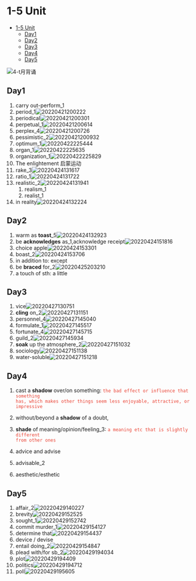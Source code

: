 # 1-5 Unit

- [1-5 Unit](#1-5-unit)
  - [Day1](#day1)
  - [Day2](#day2)
  - [Day3](#day3)
  - [Day4](#day4)
  - [Day5](#day5)

![4-t月背诵](https://raw.githubusercontent.com/Logible/Image/main/note_image/4-t月背诵.png)

## Day1

1. carry out-perform_1
2. period_1![20220421200222](https://raw.githubusercontent.com/Logible/Image/main/note_image/20220421200222.png)
3. periodical![20220421200301](https://raw.githubusercontent.com/Logible/Image/main/note_image/20220421200301.png)
4. perpetual_1![20220421200614](https://raw.githubusercontent.com/Logible/Image/main/note_image/20220421200614.png)
5. perplex_4![20220421200726](https://raw.githubusercontent.com/Logible/Image/main/note_image/20220421200726.png)
6. pessimistic_2![20220421200932](https://raw.githubusercontent.com/Logible/Image/main/note_image/20220421200932.png)
7. optimum_1![20220422225444](https://raw.githubusercontent.com/Logible/Image/main/note_image/20220422225444.png)
8. organ_1![20220422225635](https://raw.githubusercontent.com/Logible/Image/main/note_image/20220422225635.png)
9. organization_1![20220422225829](https://raw.githubusercontent.com/Logible/Image/main/note_image/20220422225829.png)
10. The enlightement 启蒙运动
11. rake_3![20220424131617](https://raw.githubusercontent.com/Logible/Image/main/note_image/20220424131617.png)
12. ratio_1![20220424131722](https://raw.githubusercontent.com/Logible/Image/main/note_image/20220424131722.png)
13. realistic_2![20220424131941](https://raw.githubusercontent.com/Logible/Image/main/note_image/20220424131941.png)
    1. realism_1
    2. realist_1
14. in reality![20220424132224](https://raw.githubusercontent.com/Logible/Image/main/note_image/20220424132224.png)

## Day2

1. warm as **toast**_5![20220424132923](https://raw.githubusercontent.com/Logible/Image/main/note_image/20220424132923.png)
2. be **acknowledges** as_1,acknowledge receipt![20220424151816](https://raw.githubusercontent.com/Logible/Image/main/note_image/20220424151816.png)
3. choice apple![20220424153301](https://raw.githubusercontent.com/Logible/Image/main/note_image/20220424153301.png)
4. boast_2![20220424153706](https://raw.githubusercontent.com/Logible/Image/main/note_image/20220424153706.png)
5. in addition to: except
6. be **braced** for_2![20220425203210](https://raw.githubusercontent.com/Logible/Image/main/note_image/20220425203210.png)
7. a touch of sth: a little

## Day3

1. vice![20220427130751](https://raw.githubusercontent.com/Logible/Image/main/note_image/20220427130751.png)
2. **cling** on_2![20220427131151](https://raw.githubusercontent.com/Logible/Image/main/note_image/20220427131151.png)
3. personnel_4![20220427145040](https://raw.githubusercontent.com/Logible/Image/main/note_image/20220427145040.png)
4. formulate_1![20220427145517](https://raw.githubusercontent.com/Logible/Image/main/note_image/20220427145517.png)
5. fortunate_4![20220427145715](https://raw.githubusercontent.com/Logible/Image/main/note_image/20220427145715.png)
6. guild_2![20220427145934](https://raw.githubusercontent.com/Logible/Image/main/note_image/20220427145934.png)
7. **soak** up the atmosphere_2![20220427151032](https://raw.githubusercontent.com/Logible/Image/main/note_image/20220427151032.png)
8. sociology![20220427151138](https://raw.githubusercontent.com/Logible/Image/main/note_image/20220427151138.png)
9. water-soluble![20220427151218](https://raw.githubusercontent.com/Logible/Image/main/note_image/20220427151218.png)

## Day4

1. cast a **shadow** over/on something: <code style="color:#ea4335">the bad effect or influence that something has, which makes other things seem less enjoyable, attractive, or impressive</code>
2. without/beyond a **shadow** of a doubt,

3. **shade** of meaning/opinion/feeling_3: <code style="color:#ea4335">a meaning etc that is slightly different from other ones</code>
4. advice and advise
5. advisable_2
6. aesthetic/esthetic

## Day5

1. affair_2![20220429140227](https://raw.githubusercontent.com/Logible/Image/main/note_image/20220429140227.png)
2. brevity![20220429152525](https://raw.githubusercontent.com/Logible/Image/main/note_image/20220429152525.png)
3. sought_1![20220429152742](https://raw.githubusercontent.com/Logible/Image/main/note_image/20220429152742.png)
4. commit murder_1![20220429154127](https://raw.githubusercontent.com/Logible/Image/main/note_image/20220429154127.png)
5. determine that![20220429154437](https://raw.githubusercontent.com/Logible/Image/main/note_image/20220429154437.png)
6. device / devise
7. entail doing_2![20220429154847](https://raw.githubusercontent.com/Logible/Image/main/note_image/20220429154847.png)
8. plead with/for sb_2![20220429194034](https://raw.githubusercontent.com/Logible/Image/main/note_image/20220429194034.png)
9. plot![20220429194409](https://raw.githubusercontent.com/Logible/Image/main/note_image/20220429194409.png)
10. politics![20220429194712](https://raw.githubusercontent.com/Logible/Image/main/note_image/20220429194712.png)
11. poll![20220429195605](https://raw.githubusercontent.com/Logible/Image/main/note_image/20220429195605.png)
